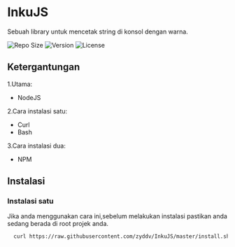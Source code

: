 # InkuJS
Sebuah library untuk mencetak string di konsol dengan warna.

![Repo Size](https://raw.githubusercontent.com/zyddv/Web-Assets-Storage/master/shashin/Size-InkuJS.svg)
![Version](https://raw.githubusercontent.com/zyddv/Web-Assets-Storage/master/shashin/Stable-1.0.0.svg)
![License](https://raw.githubusercontent.com/zyddv/Web-Assets-Storage/master/shashin/MIT_license.svg)

## Ketergantungan
1.Utama:
- NodeJS

2.Cara instalasi satu:
- Curl
- Bash

3.Cara instalasi dua:
- NPM

## Instalasi

### Instalasi satu
Jika anda menggunakan cara ini,sebelum melakukan instalasi pastikan anda sedang berada di root projek anda.
```sh
  curl https://raw.githubusercontent.com/zyddv/InkuJS/master/install.sh | bash     
```
